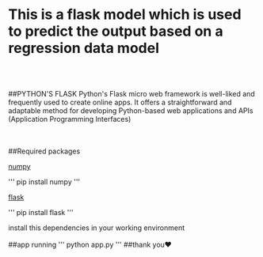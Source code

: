<h1>This is a flask model which is used to predict the output based on a regression data model</h1>


<br>
<br>

 ##PYTHON'S FLASK
 Python's Flask micro web framework is well-liked and frequently used to create online apps. 
  It offers a straightforward and adaptable method for developing Python-based web applications 
  and APIs (Application Programming Interfaces)
<br>
<br>

<br>
##Required packages
<p><u>numpy</u></p>
'''
pip install numpy
'''
<p><u>flask</u></p>
'''
pip install flask
'''

install this dependencies in your working environment
<br>
<br>
##app running
'''
python app.py
'''
##thank you❤️
